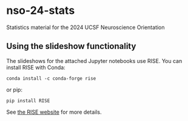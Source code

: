 # nso-24-stats
Statistics material for the 2024 UCSF Neuroscience Orientation

## Using the slideshow functionality
The slideshows for the attached Jupyter notebooks use RISE. You can install RISE with Conda:

```
conda install -c conda-forge rise
```

or pip:

```
pip install RISE
```

See [the RISE website](https://rise.readthedocs.io/en/stable/index.html) for more details.
